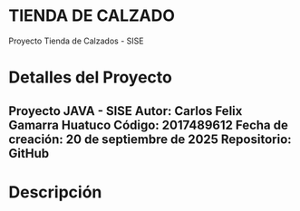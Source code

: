 # TIENDA DE CALZADO
Proyecto Tienda de Calzados - SISE

# Detalles del Proyecto

Proyecto JAVA - SISE Autor: Carlos Felix Gamarra Huatuco
Código: 2017489612
Fecha de creación: 20 de septiembre de 2025
Repositorio: GitHub
----------------------------------------------------------------------------------------

# Descripción

